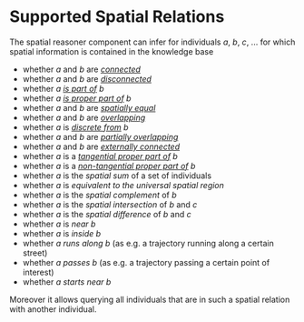 # Supported Spatial Relations

The spatial reasoner component can infer for individuals _a_, _b_, _c_, ... for which spatial information is contained in the knowledge base

- whether _a_ and _b_ are [_connected_](https://en.wikipedia.org/wiki/Region_connection_calculus)
- whether _a_ and _b_ are [_disconnected_](https://en.wikipedia.org/wiki/Region_connection_calculus)
- whether _a_ [_is part of_](https://en.wikipedia.org/wiki/Region_connection_calculus) _b_
- whether _a_ [_is proper part of_](https://en.wikipedia.org/wiki/Region_connection_calculus) _b_
- whether _a_ and _b_ are [_spatially equal_](https://en.wikipedia.org/wiki/Region_connection_calculus)
- whether _a_ and _b_ are [_overlapping_](https://en.wikipedia.org/wiki/Region_connection_calculus)
- whether _a_ is [_discrete from_](https://en.wikipedia.org/wiki/Region_connection_calculus) _b_
- whether _a_ and _b_ are [_partially overlapping_](https://en.wikipedia.org/wiki/Region_connection_calculus)
- whether _a_ and _b_ are [_externally connected_](https://en.wikipedia.org/wiki/Region_connection_calculus)
- whether _a_ is a [_tangential proper part of_](https://en.wikipedia.org/wiki/Region_connection_calculus) _b_
- whether _a_ is a [_non-tangential proper part of_](https://en.wikipedia.org/wiki/Region_connection_calculus) _b_
- whether _a_ is the _spatial sum_ of a set of individuals
- whether _a_ is _equivalent to the universal spatial region_
- whether _a_ is the _spatial complement_ of _b_
- whether _a_ is the _spatial intersection_ of _b_ and _c_
- whether _a_ is the _spatial difference_ of _b_ and _c_
- whether _a_ is _near_ _b_
- whether _a_ is _inside_ _b_
- whether _a_ _runs along_ _b_ (as e.g. a trajectory running along a certain street)
- whether _a_ _passes_ _b_ (as e.g. a trajectory passing a certain point of interest)
- whether _a_ _starts near_ _b_

Moreover it allows querying all individuals that are in such a spatial relation with another individual.
